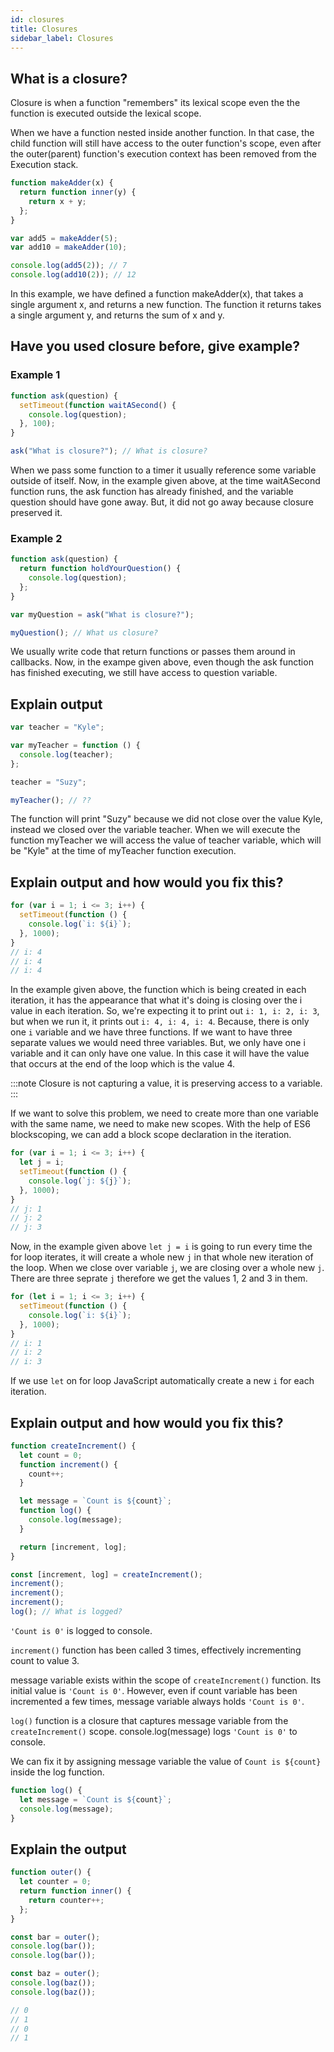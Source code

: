 ```yaml
---
id: closures
title: Closures
sidebar_label: Closures
---
```


## What is a closure?

Closure is when a function "remembers" its lexical scope even the the function is executed outside the lexical scope.

When we have a function nested inside another function. In that case, the child function will still have access to the outer function's scope, even after the outer(parent) function's execution context has been removed from the Execution stack.

```jsx
function makeAdder(x) {
  return function inner(y) {
    return x + y;
  };
}

var add5 = makeAdder(5);
var add10 = makeAdder(10);

console.log(add5(2)); // 7
console.log(add10(2)); // 12
```

In this example, we have defined a function makeAdder(x), that takes a single argument x, and returns a new function. The function it returns takes a single argument y, and returns the sum of x and y.

## Have you used closure before, give example?

### Example 1

```jsx
function ask(question) {
  setTimeout(function waitASecond() {
    console.log(question);
  }, 100);
}

ask("What is closure?"); // What is closure?
```

When we pass some function to a timer it usually reference some variable outside of itself. Now, in the example given above, at the time waitASecond function runs, the ask function has already finished, and the variable question should have gone away. But, it did not go away because closure preserved it.

### Example 2

```jsx
function ask(question) {
  return function holdYourQuestion() {
    console.log(question);
  };
}

var myQuestion = ask("What is closure?");

myQuestion(); // What us closure?
```

We usually write code that return functions or passes them around in callbacks. Now, in the exampe given above, even though the ask function has finished executing, we still have access to question variable.

## Explain output

```jsx
var teacher = "Kyle";

var myTeacher = function () {
  console.log(teacher);
};

teacher = "Suzy";

myTeacher(); // ??
```

The function will print "Suzy" because we did not close over the value Kyle, instead we closed over the variable teacher. When we will execute the function myTeacher we will access the value of teacher variable, which will be "Kyle" at the time of myTeacher function execution.

## Explain output and how would you fix this?

```jsx
for (var i = 1; i <= 3; i++) {
  setTimeout(function () {
    console.log(`i: ${i}`);
  }, 1000);
}
// i: 4
// i: 4
// i: 4
```

In the example given above, the function which is being created in each iteration, it has the appearance that what it's doing is closing over the i value in each iteration. So, we're expecting it to print out `i: 1, i: 2, i: 3`, but when we run it, it prints out `i: 4, i: 4, i: 4`. Because, there is only one `i` variable and we have three functions. If we want to have three separate values we would need three variables. But, we only have one i variable and it can only have one value. In this case it will have the value that occurs at the end of the loop which is the value 4.

:::note
Closure is not capturing a value, it is preserving access to a variable.
:::

If we want to solve this problem, we need to create more than one variable with the same name, we need to make new scopes. With the help of ES6 blockscoping, we can add a block scope declaration in the iteration.

```jsx
for (var i = 1; i <= 3; i++) {
  let j = i;
  setTimeout(function () {
    console.log(`j: ${j}`);
  }, 1000);
}
// j: 1
// j: 2
// j: 3
```

Now, in the example given above `let j = i` is going to run every time the for loop iterates, it will create a whole new `j` in that whole new iteration of the loop. When we close over variable `j`, we are closing over a whole new `j`. There are three seprate `j` therefore we get the values 1, 2 and 3 in them.

```jsx
for (let i = 1; i <= 3; i++) {
  setTimeout(function () {
    console.log(`i: ${i}`);
  }, 1000);
}
// i: 1
// i: 2
// i: 3
```

If we use `let` on for loop JavaScript automatically create a new `i` for each iteration.

## Explain output and how would you fix this?

```js
function createIncrement() {
  let count = 0;
  function increment() {
    count++;
  }

  let message = `Count is ${count}`;
  function log() {
    console.log(message);
  }

  return [increment, log];
}

const [increment, log] = createIncrement();
increment();
increment();
increment();
log(); // What is logged?
```

`'Count is 0'` is logged to console.

`increment()` function has been called 3 times, effectively incrementing count to value 3.

message variable exists within the scope of `createIncrement()` function. Its initial value is `'Count is 0'`. However, even if count variable has been incremented a few times, message variable always holds `'Count is 0'`.

`log()` function is a closure that captures message variable from the `createIncrement()` scope. console.log(message) logs `'Count is 0'` to console.

We can fix it by assigning message variable the value of `Count is ${count}` inside the log function.

```js
function log() {
  let message = `Count is ${count}`;
  console.log(message);
}
```

## Explain the output

```js
function outer() {
  let counter = 0;
  return function inner() {
    return counter++;
  };
}

const bar = outer();
console.log(bar());
console.log(bar());

const baz = outer();
console.log(baz());
console.log(baz());

// 0
// 1
// 0
// 1
```
